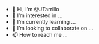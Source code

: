 - 👋 Hi, I’m @JTarrillo
- 👀 I’m interested in ...
- 🌱 I’m currently learning ...
- 💞️ I’m looking to collaborate on ...
- 📫 How to reach me ...

<!---
JTarrillo/JTarrillo is a ✨ special ✨ repository because its `README.md` (this file) appears on your GitHub profile.
You can click the Preview link to take a look at your changes.
--->

